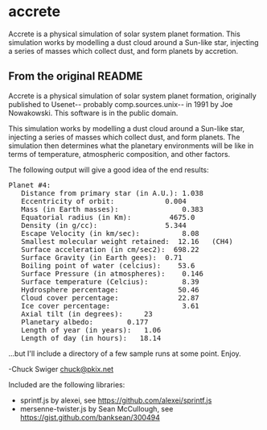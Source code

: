 accrete
=======

Accrete is a physical simulation of solar system planet formation. This simulation works by modelling a dust cloud around a Sun-like star, injecting a series of masses which collect dust, and form planets by accretion.


From the original README
------------------------

Accrete is a physical simulation of solar system planet formation,
originally published to Usenet-- probably comp.sources.unix-- in 1991
by Joe Nowakowski.  This software is in the public domain.

This simulation works by modelling a dust cloud around a Sun-like star,
injecting a series of masses which collect dust, and form planets.
The simulation then determines what the planetary environments will be
like in terms of temperature, atmospheric composition, and other
factors.

The following output will give a good idea of the end results:

<pre>
Planet #4:
   Distance from primary star (in A.U.): 1.038
   Eccentricity of orbit:	         0.004
   Mass (in Earth masses):   	         0.383
   Equatorial radius (in Km):         4675.0
   Density (in g/cc):  		         5.344
   Escape Velocity (in km/sec):          8.08
   Smallest molecular weight retained:	12.16   (CH4)
   Surface acceleration (in cm/sec2):  698.22
   Surface Gravity (in Earth gees):	 0.71
   Boiling point of water (celcius):    53.6
   Surface Pressure (in atmospheres):    0.146
   Surface temperature (Celcius):        8.39
   Hydrosphere percentage:              50.46
   Cloud cover percentage:              22.87
   Ice cover percentage:                 3.61
   Axial tilt (in degrees):     23
   Planetary albedo: 		0.177
   Length of year (in years):   1.06
   Length of day (in hours):   18.14
</pre>

...but I'll include a directory of a few sample runs at some point.  Enjoy.

-Chuck Swiger <chuck@pkix.net>


Included are the following libraries:

* sprintf.js by alexei, see https://github.com/alexei/sprintf.js
* mersenne-twister.js by Sean McCullough, see https://gist.github.com/banksean/300494
